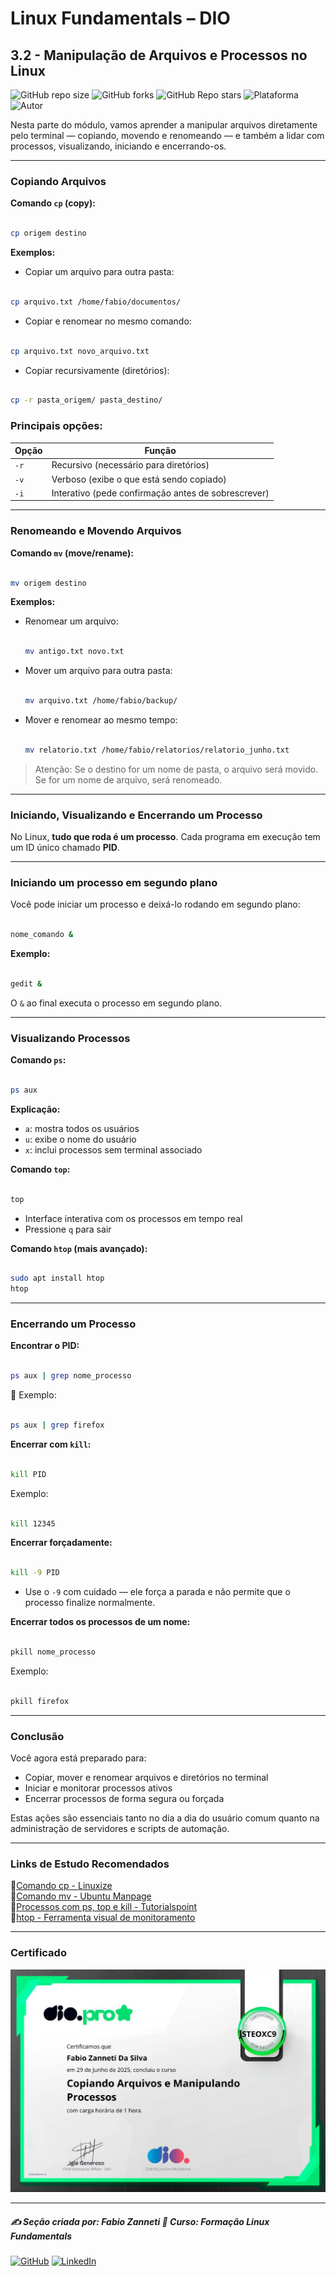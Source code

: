 # Linux Fundamentals – DIO

## 3.2 - Manipulação de Arquivos e Processos no Linux

![GitHub repo size](https://img.shields.io/github/repo-size/fzanneti/DIO-linux-fundamentals-training)
![GitHub forks](https://img.shields.io/github/forks/fzanneti/DIO-linux-fundamentals-training?style=social)
![GitHub Repo stars](https://img.shields.io/github/stars/fzanneti/DIO-linux-fundamentals-training?style=social)
![Plataforma](https://img.shields.io/badge/Powered%20by-DIO.io-red?logo=data:image/svg+xml;base64,PHN2ZyBmaWxsPSIjZmZmIiB2aWV3Qm94PSIwIDAgMzIgMzIiIHhtbG5zPSJodHRwOi8vd3d3LnczLm9yZy8yMDAwL3N2ZyI+PHBhdGggZD0iTTYuNzEgMy4yNWMtMi44OCAxLjQxLTUuMDcgNC4yMy01LjA3IDcuNzYgMCAzLjU4IDIuMjggNi43IDUuMzMgOC4xNSAxLjgzLS42MiAyLjQtMi4yNiAyLjQtMy44MSAwLS4yMy0uMDItLjQ1LS4wNS0uNjZBLjQ0LjQ0IDAgMDExMC4xIDExYy4yNC0uNzUuMTEtMS41My0uMy0yLjIyQzguOTIgNy45NiA3LjMzIDcuNSA1Ljc0IDcuNjZhNS41NSA1LjU1IDAgM)
![Autor](https://img.shields.io/badge/Autor-fzanneti-blue?style=flat-square&logo=github)

Nesta parte do módulo, vamos aprender a manipular arquivos diretamente pelo terminal — copiando, movendo e renomeando — e também a lidar com processos, visualizando, iniciando e encerrando-os.

---

### Copiando Arquivos

**Comando `cp` (copy):**

```bash

cp origem destino

```

**Exemplos:**

* Copiar um arquivo para outra pasta:

```bash

cp arquivo.txt /home/fabio/documentos/

```

- Copiar e renomear no mesmo comando:

```bash

cp arquivo.txt novo_arquivo.txt

```

- Copiar recursivamente (diretórios):

```bash

cp -r pasta_origem/ pasta_destino/

```

### Principais opções:

| Opção | Função                                              |
| ----- | --------------------------------------------------- |
| `-r`  | Recursivo (necessário para diretórios)              |
| `-v`  | Verboso (exibe o que está sendo copiado)            |
| `-i`  | Interativo (pede confirmação antes de sobrescrever) |

---

### Renomeando e Movendo Arquivos

**Comando `mv` (move/rename):**

```bash

mv origem destino

```

**Exemplos:**

- Renomear um arquivo:

  ```bash

  mv antigo.txt novo.txt
  
  ```

- Mover um arquivo para outra pasta:

  ```bash

  mv arquivo.txt /home/fabio/backup/
  
  ```

- Mover e renomear ao mesmo tempo:

  ```bash

  mv relatorio.txt /home/fabio/relatorios/relatorio_junho.txt
  
  ```

> Atenção: Se o destino for um nome de pasta, o arquivo será movido. Se for um nome de arquivo, será renomeado.

---

### Iniciando, Visualizando e Encerrando um Processo

No Linux, **tudo que roda é um processo**. Cada programa em execução tem um ID único chamado **PID**.

---

### Iniciando um processo em segundo plano

Você pode iniciar um processo e deixá-lo rodando em segundo plano:

```bash

nome_comando &

```

**Exemplo:**

```bash

gedit &

```

O `&` ao final executa o processo em segundo plano.

---

### Visualizando Processos

**Comando `ps`:**

```bash

ps aux

```

**Explicação:**

* `a`: mostra todos os usuários
* `u`: exibe o nome do usuário
* `x`: inclui processos sem terminal associado

**Comando `top`:**

```bash

top

```

- Interface interativa com os processos em tempo real
- Pressione `q` para sair

**Comando `htop` (mais avançado):**

```bash

sudo apt install htop
htop

```

---

### Encerrando um Processo

**Encontrar o PID:**

```bash

ps aux | grep nome_processo

```

📌 Exemplo:

```bash

ps aux | grep firefox

```

**Encerrar com `kill`:**

```bash

kill PID

```

Exemplo:

```bash

kill 12345

```

**Encerrar forçadamente:**

```bash

kill -9 PID

```

- Use o `-9` com cuidado — ele força a parada e não permite que o processo finalize normalmente.

**Encerrar todos os processos de um nome:**

```bash

pkill nome_processo

```

Exemplo:

```bash

pkill firefox

```

---

### Conclusão

Você agora está preparado para:

* Copiar, mover e renomear arquivos e diretórios no terminal
* Iniciar e monitorar processos ativos
* Encerrar processos de forma segura ou forçada

Estas ações são essenciais tanto no dia a dia do usuário comum quanto na administração de servidores e scripts de automação.

---

### Links de Estudo Recomendados

🔗[Comando cp - Linuxize](https://linuxize.com/post/linux-cp-command/)      
🔗[Comando mv - Ubuntu Manpage](https://manpages.ubuntu.com/manpages/focal/en/man1/mv.1.html)     
🔗[Processos com ps, top e kill - Tutorialspoint](https://www.tutorialspoint.com/unix/unix-processes.htm)    
🔗[htop - Ferramenta visual de monitoramento](https://hisham.hm/htop/)    

---

### Certificado

<img src="https://github.com/fzanneti/DIO-linux-fundamentals-training/blob/main/Assets/images/certificados/11-copiando-arquivos-e-manipulando-processos.jpg" alt="Certificado" width="600px">

---

##### ✍️ Seção criada por: *Fabio Zanneti* 🎯 Curso: **Formação Linux Fundamentals**
[![GitHub](https://img.shields.io/badge/GitHub-fzanneti-181717?style=flat&logo=github)](https://github.com/fzanneti)
[![LinkedIn](https://img.shields.io/badge/LinkedIn-fzanneti-0A66C2?style=flat&logo=linkedin&logoColor=white)](https://linkedin.com/in/fzanneti)